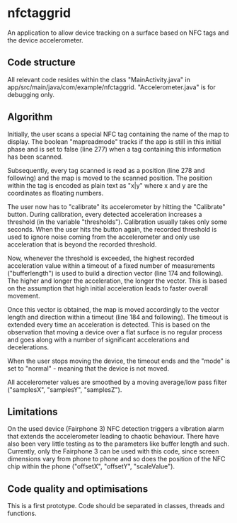 # nfctaggrid
An application to allow device tracking on a surface based on NFC tags and the device accelerometer.

## Code structure
All relevant code resides within the class "MainActivity.java" in app/src/main/java/com/example/nfctaggrid. "Accelerometer.java" is for debugging only.

## Algorithm
Initially, the user scans a special NFC tag containing the name of the map to display. The 
boolean "mapreadmode" tracks if the app is still in this initial phase and is set to false (line 277) when a tag containing this information has been scanned.  

Subsequently, every tag scanned is read as a position (line 278 and following) and the map is moved to the scanned position. The position within the tag is encoded as plain text as "x|y" where x and y are the coordinates as floating numbers.  

The user now has to "calibrate" its accelerometer by hitting the "Calibrate" button. During calibration, every detected acceleration increases a threshold (in the variable "thresholds").
Calibration usually takes only some seconds. When the user hits the button again, the recorded
threshold is used to ignore noise coming from the accelerometer and only use acceleration that
is beyond the recorded threshold.  

Now, whenever the threshold is exceeded, the highest recorded acceleration value within a timeout
of a fixed number of measurements ("bufferlength") is used to build a direction vector (line 174 and following). The higher and longer the acceleration, the longer the vector. This is based on the assumption that high initial acceleration leads to faster overall movement.  

Once this vector is obtained, the map is moved accordingly to the vector length and direction within a timeout (line 184 and following). The timeout is extended every time an acceleration is detected. This is based on the observation that moving a device over a flat surface is no regular process and goes along with a number of significant accelerations and decelerations.  

When the user stops moving the device, the timeout ends and the "mode" is set to "normal" - meaning that the device is not moved.  

All accelerometer values are smoothed by a moving average/low pass filter ("samplesX", "samplesY", "samplesZ").  

## Limitations
On the used device (Fairphone 3) NFC detection triggers a vibration alarm that extends the accelerometer leading to chaotic behaviour. There have also been very little testing as to the
parameters like buffer length and such.
Currently, only the Fairphone 3 can be used with this code, since screen dimensions vary from phone to phone and so does the position of the NFC chip within the phone ("offsetX", "offsetY", "scaleValue").

## Code quality and optimisations
This is a first prototype. Code should be separated in classes, threads and functions.
